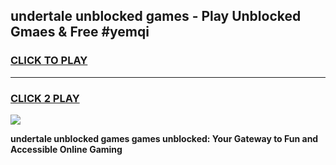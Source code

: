 
## undertale unblocked games - Play Unblocked Gmaes & Free #yemqi
<h3>
<a href="https://news.freeplayer.one?title=undertale_unblocked_games&ref=24F">CLICK TO PLAY</a></h3>
<hr>

<h3>
<a href="https://news.freeplayer.one?title=undertale_unblocked_games&ref=24F">CLICK 2 PLAY</a>
  
</h3>

<a href="https://news.freeplayer.one?title=undertale_unblocked_games&ref=24F/"><img src="https://clearcache.store/games.png"></a>


**undertale unblocked games games unblocked: Your Gateway to Fun and Accessible Online Gaming**
